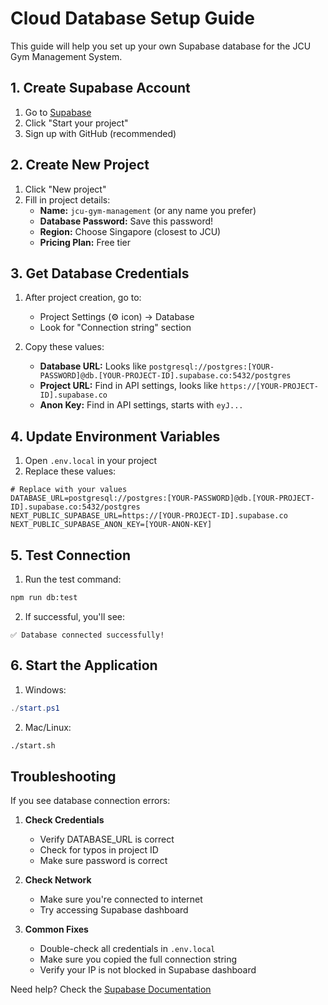 # Cloud Database Setup Guide

This guide will help you set up your own Supabase database for the JCU Gym Management System.

## 1. Create Supabase Account

1. Go to [Supabase](https://supabase.com)
2. Click "Start your project"
3. Sign up with GitHub (recommended)

## 2. Create New Project

1. Click "New project"
2. Fill in project details:
   - **Name:** `jcu-gym-management` (or any name you prefer)
   - **Database Password:** Save this password!
   - **Region:** Choose Singapore (closest to JCU)
   - **Pricing Plan:** Free tier

## 3. Get Database Credentials

1. After project creation, go to:
   - Project Settings (⚙️ icon) → Database
   - Look for "Connection string" section

2. Copy these values:
   - **Database URL:** Looks like `postgresql://postgres:[YOUR-PASSWORD]@db.[YOUR-PROJECT-ID].supabase.co:5432/postgres`
   - **Project URL:** Find in API settings, looks like `https://[YOUR-PROJECT-ID].supabase.co`
   - **Anon Key:** Find in API settings, starts with `eyJ...`

## 4. Update Environment Variables

1. Open `.env.local` in your project
2. Replace these values:

```env
# Replace with your values
DATABASE_URL=postgresql://postgres:[YOUR-PASSWORD]@db.[YOUR-PROJECT-ID].supabase.co:5432/postgres
NEXT_PUBLIC_SUPABASE_URL=https://[YOUR-PROJECT-ID].supabase.co
NEXT_PUBLIC_SUPABASE_ANON_KEY=[YOUR-ANON-KEY]
```


## 5. Test Connection

1. Run the test command:
```bash
npm run db:test
```

2. If successful, you'll see:
```
✅ Database connected successfully!
```

## 6. Start the Application

1. Windows:
```powershell
./start.ps1
```

2. Mac/Linux:
```bash
./start.sh
```

## Troubleshooting

If you see database connection errors:

1. **Check Credentials**
   - Verify DATABASE_URL is correct
   - Check for typos in project ID
   - Make sure password is correct

2. **Check Network**
   - Make sure you're connected to internet
   - Try accessing Supabase dashboard

3. **Common Fixes**
   - Double-check all credentials in `.env.local`
   - Make sure you copied the full connection string
   - Verify your IP is not blocked in Supabase dashboard

Need help? Check the [Supabase Documentation](https://supabase.com/docs) 